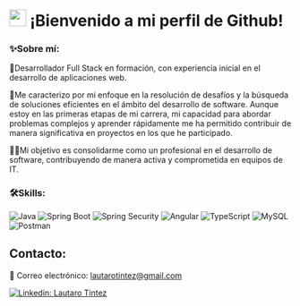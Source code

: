 <h1><img src = "https://raw.githubusercontent.com/MartinHeinz/MartinHeinz/master/wave.gif" width = 30px> ¡Bienvenido a mi perfil de Github!</h1>

### ✨Sobre mí:
🚀Desarrollador Full Stack en formación, con experiencia inicial en el desarrollo de aplicaciones web.

🧠Me caracterizo por mi enfoque en la resolución de desafíos y la búsqueda de soluciones eficientes en el ámbito del desarrollo de software. Aunque estoy en las primeras etapas de mi carrera, mi capacidad para abordar problemas complejos y aprender rápidamente me ha permitido contribuir de manera significativa en proyectos en los que he participado.

👨‍🏭Mi objetivo es consolidarme como un profesional en el desarrollo de software, contribuyendo de manera activa y comprometida en equipos de IT.

### 🛠️Skills:
![Java](https://img.shields.io/badge/Java-ED8B00?style=for-the-badge&logo=openjdk&logoColor=white)
![Spring Boot](https://img.shields.io/badge/Spring%20Boot-6DB33F?style=for-the-badge&logo=spring&logoColor=white)
![Spring Security](https://img.shields.io/badge/Spring%20Security-00AA55?style=for-the-badge&logo=springsecurity&logoColor=white)
![Angular](https://img.shields.io/badge/Angular-DD0031?style=for-the-badge&logo=angular&logoColor=white)
![TypeScript](https://img.shields.io/badge/TypeScript-007ACC?style=for-the-badge&logo=typescript&logoColor=white)
![MySQL](https://img.shields.io/badge/-MySQL-4479A1?style=for-the-badge&logo=mysql&labelColor=4479A1&logoColor=FFF)
![Postman](https://img.shields.io/badge/Postman-FF6C37?style=for-the-badge&logo=postman&logoColor=white)





## Contacto:

📩 Correo electrónico: lautarotintez@gmail.com

[![Linkedin: Lautaro Tintez](https://img.shields.io/badge/-Lautaro%20Tintez-blue?style=flat-square&logo=Linkedin&logoColor=white&link=https://www.linkedin.com/in/lautarotintez/)](https://www.linkedin.com/in/lautarotintez/)


<!---
LautaroTnz/LautaroTnz is a ✨ special ✨ repository because its `README.md` (this file) appears on your GitHub profile.
You can click the Preview link to take a look at your changes.
--->
